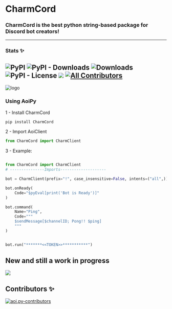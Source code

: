 # CharmCord

### CharmCord is the best python string-based package for Discord bot creators!

---
### Stats ✨
![PyPI](https://img.shields.io/pypi/v/charmcord)
![PyPI - Downloads](https://img.shields.io/pypi/dm/aoipy?color=green&label=downloads)
![Downloads](https://static.pepy.tech/personalized-badge/aoipy?period=total&units=international_system&left_color=grey&right_color=green&left_text=downloads)
![PyPI - License](https://img.shields.io/pypi/l/aoipy)
![](https://tokei.rs/b1/github/tomschimansky/aoipy)
[![All Contributors](https://img.shields.io/badge/all_contributors-2-orange.svg?style=flat-square)](#contributors-)
---
![logo](https://github.com/LilbabxJJ-1/AoiPy/blob/master/CharmCord%20logo.png)

### Using AoiPy

1 - Install CharmCord
```bash
pip install CharmCord
```

2 - Import AoiClient

```python
from CharmCord import CharmClient
```

3 -  Example:

```python

from CharmCord import CharmClient
# ---------------Imports--------------------

bot = CharmClient(prefix="!", case_insensitive=False, intents=("all",))

bot.onReady(
    Code="$pyEval[print('Bot is Ready')]"
)

bot.command(
    Name="Ping",
    Code="""
    $sendMessage[$channelID; Pong!! $ping]
    """
)


bot.run("*******<<TOKEN>>***********")
```

## New and still a work in progress
![](https://github.com/LilbabxJJ-1/CharmCord/blob/master/logo.gif)
## Contributors ✨

<a href="https://github.com/LilbabxJJ-1/AoiPy2.0/graphs/contributors">
  <img src="https://contrib.rocks/image?repo=LilbabxJJ-1/AoiPy2.0"  alt="aoi.py-contributors"/>
</a>
